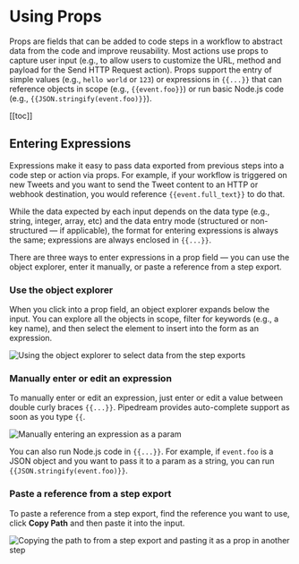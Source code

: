# Using Props

<VideoPlayer url="https://www.youtube.com/embed/RW9FBVuHDHQ" />

Props are fields that can be added to code steps in a workflow to abstract data from the code and improve reusability. Most actions use props to capture user input (e.g., to allow users to customize the URL, method and payload for the Send HTTP Request action). Props support the entry of simple values (e.g., `hello world` or `123`) or expressions in <ClientOnly><code v-pre>{{...}}</code></ClientOnly> that can reference objects in scope (e.g., <ClientOnly><code v-pre>{{event.foo}}</code></ClientOnly>) or run basic Node.js code (e.g., <ClientOnly><code v-pre>{{JSON.stringify(event.foo)}}</code></ClientOnly>). 

[[toc]]


## Entering Expressions

Expressions make it easy to pass data exported from previous steps into a code step or action via props. For example, if your workflow is triggered on new Tweets and you want to send the Tweet content to an HTTP or webhook destination, you would reference <ClientOnly><code v-pre>{{event.full_text}}</code></ClientOnly> to do that.

While the data expected by each input depends on the data type (e.g., string, integer, array, etc) and the data entry mode (structured or non-structured — if applicable), the format for entering expressions is always the same; expressions are always enclosed in <ClientOnly><code v-pre>{{...}}</code></ClientOnly>.

There are three ways to enter expressions in a prop field — you can use the object explorer, enter it manually, or paste a reference from a step export.

### Use the object explorer
When you click into a prop field, an object explorer expands below the input. You can explore all the objects in scope, filter for keywords (e.g., a key name), and then select the element to insert into the form as an expression.

![Using the object explorer to select data from the step exports](https://res.cloudinary.com/pipedreamin/image/upload/v1649169376/docs/components/CleanShot_2022-04-05_at_10.35.37_nxykkx.gif)

### Manually enter or edit an expression

To manually enter or edit an expression, just enter or edit a value between double curly braces <ClientOnly><code v-pre>{{...}}</code></ClientOnly>. Pipedream provides auto-complete support as soon as you type <ClientOnly><code v-pre>{{</code></ClientOnly>.

![Manually entering an expression as a param](https://res.cloudinary.com/pipedreamin/image/upload/v1649169533/docs/components/CleanShot_2022-04-05_at_10.38.16_qokasr.gif)

You can also run Node.js code in <ClientOnly><code v-pre>{{...}}</code></ClientOnly>. For example, if `event.foo` is a JSON object and you want to pass it to a param as a string, you can run <ClientOnly><code v-pre>{{JSON.stringify(event.foo)}}</code></ClientOnly>.

### Paste a reference from a step export

To paste a reference from a step export, find the reference you want to use, click **Copy Path** and then paste it into the input.

![Copying the path to from a step export and pasting it as a prop in another step](https://res.cloudinary.com/pipedreamin/image/upload/v1649169707/docs/components/CleanShot_2022-04-05_at_10.40.42_e34xoj.gif)
